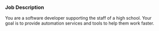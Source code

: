 ### Job Description

You are a software developer supporting the staff of a high school.
Your goal is to provide automation services and tools to help them work faster.